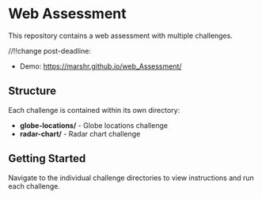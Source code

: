 # Web Assessment

This repository contains a web assessment with multiple challenges.

//!!change post-deadline:
  - Demo: https://marshr.github.io/web_Assessment/

## Structure

Each challenge is contained within its own directory:

- **globe-locations/** - Globe locations challenge
- **radar-chart/** - Radar chart challenge

## Getting Started

Navigate to the individual challenge directories to view instructions and run each challenge.
